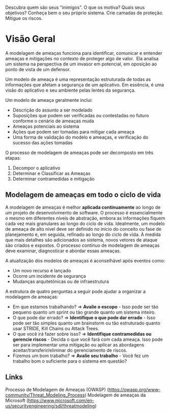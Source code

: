 Descubra quem são seus "inimigos".
O que os motiva? Quais seus objetivos?
Conheça bem o seu próprio sistema.
Crie camadas de proteção.
Mitigue os riscos.

# Visão Geral

A modelagem de ameaças funciona para identificar, comunicar e entender ameaças e mitigações no contexto de proteger algo de valor.  Ela analisa um sistema na perspectiva de um invasor em potencial, em oposição ao ponto de vista de um defensor.

Um modelo de ameaça é uma representação estruturada de todas as informações que afetam a segurança de um aplicativo. Em essência, é uma visão do aplicativo e seu ambiente pelas lentes da segurança.

Um modelo de ameaça geralmente inclui:

-   Descrição do assunto a ser modelado
-   Suposições que podem ser verificadas ou contestadas no futuro conforme o cenário de ameaças muda
-   Ameaças potenciais ao sistema
-   Ações que podem ser tomadas para mitigar cada ameaça
-   Uma forma de validação do modelo e ameaças, e verificação do sucesso das ações tomadas

O processo de modelagem de ameaças pode ser decomposto em três etapas:

1. Decompor o aplicativo
2. Determinar e Classificar as Ameaças
3. Determinar contramedidas e mitigação

## Modelagem de ameaças em todo o ciclo de vida

A modelagem de ameaças é melhor **aplicada continuamente** ao longo de um projeto de desenvolvimento de software. O processo é essencialmente o mesmo em diferentes níveis de abstração, embora as informações fiquem cada vez mais granulares ao longo do ciclo de vida. Idealmente, um modelo de ameaça de alto nível deve ser definido no início do conceito ou fase de planejamento e, em seguida, refinado ao longo do ciclo de vida. À medida que mais detalhes são adicionados ao sistema, novos vetores de ataque são criados e expostos. O processo contínuo de modelagem de ameaças deve examinar, diagnosticar e abordar essas ameaças.

A atualização dos modelos de ameaças é aconselhável após eventos como:

-   Um novo recurso é lançado
-   Ocorre um incidente de segurança
-   Mudanças arquitetônicas ou de infraestrutura

A estrutura de quatro perguntas a seguir pode ajudar a organizar a modelagem de ameaças:

-   Em que estamos trabalhando? => **Avalie o escopo** - Isso pode ser tão pequeno quanto um sprint ou tão grande quanto um sistema inteiro.
-   O que pode dar errado? => **Identifique o que pode dar errado** - Isso pode ser tão simples quanto um brainstorm ou tão estruturado quanto usar STRIDE, Kill Chains ou Attack Trees.
-   O que você irá fazer sobre isso? => **Identifique contramedidas ou gerencie riscos** - Decida o que você fará com cada ameaça. Isso pode ser para implementar uma mitigação ou aplicar as abordagens aceitar/transferir/eliminar do gerenciamento de riscos.
-   Fizemos um bom trabalho? => **Avalie seu trabalho** - Você fez um trabalho bom o suficiente para o sistema em questão?




## Links

Processo de Modelagem de Ameaças (OWASP) (https://owasp.org/www-community/Threat_Modeling_Process)
Modelagem de ameaças da Microsoft (https://www.microsoft.com/en-us/securityengineering/sdl/threatmodeling)
